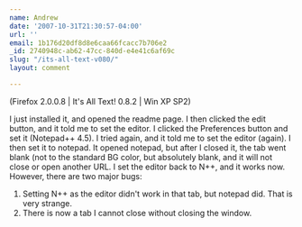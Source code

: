 ```yaml
---
name: Andrew
date: '2007-10-31T21:30:57-04:00'
url: ''
email: 1b176d20df8d8e6caa66fcacc7b706e2
_id: 2740948c-ab62-47cc-840d-e4e41c6af69c
slug: "/its-all-text-v080/"
layout: comment

---
```


(Firefox 2.0.0.8 | It's All Text! 0.8.2 | Win XP SP2)

I just installed it, and opened the readme page. I then clicked the edit button, and it told me to set the editor. I clicked the Preferences button and set it (Notepad++ 4.5). I tried again, and it told me to set the editor (again). I then set it to notepad. It opened notepad, but after I closed it, the tab went blank (not to the standard BG color, but absolutely blank, and it will not close or open another URL. I set the editor back to N++, and it works now. However, there are two major bugs:
1. Setting N++ as the editor didn't work in that tab, but notepad did. That is very strange.
2. There is now a tab I cannot close without closing the window.
